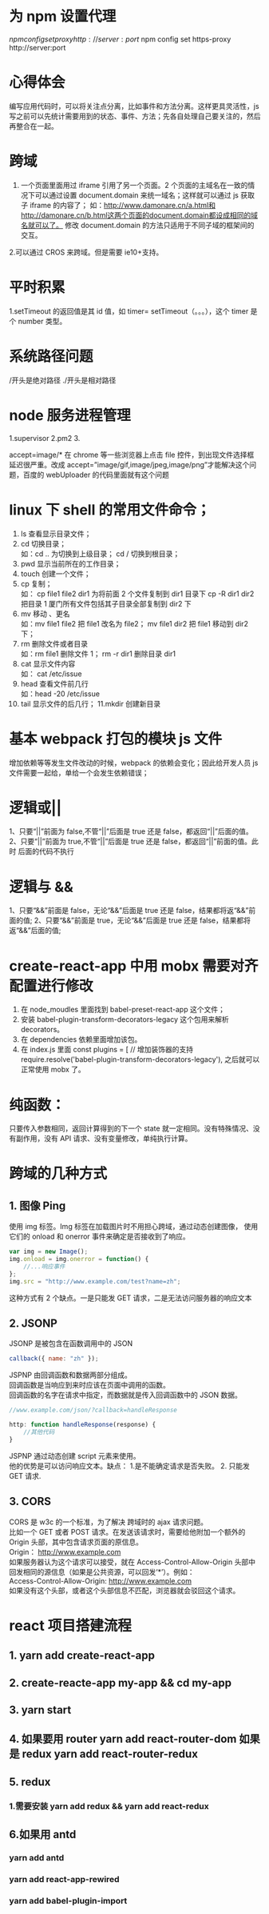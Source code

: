 # 为 npm 设置代理

$npm config set proxy http://server:port$ npm config set https-proxy http://server:port

# 心得体会

编写应用代码时，可以将关注点分离，比如事件和方法分离。这样更具灵活性，js 写之前可以先统计需要用到的状态、事件、方法；先各自处理自己要关注的，然后再整合在一起。

# 跨域

1. 一个页面里面用过 iframe 引用了另一个页面。2 个页面的主域名在一致的情况下可以通过设置 document.domain 来统一域名；这样就可以通过 js 获取子 iframe 的内容了；
   如：http://www.damonare.cn/a.html和http://damonare.cn/b.html这两个页面的document.domain都设成相同的域名就可以了。
   修改 document.domain 的方法只适用于不同子域的框架间的交互。

2.可以通过 CROS 来跨域。但是需要 ie10+支持。

# 平时积累

1.setTimeout 的返回值是其 id 值，如 timer= setTimeout（。。。），这个 timer 是个 number 类型。

# 系统路径问题

/开头是绝对路径
./开头是相对路径

# node 服务进程管理

1.supervisor
2.pm2 3.

accept=image/\* 在 chrome 等一些浏览器上点击 file 控件，到出现文件选择框延迟很严重。改成 accept=”image/gif,image/jpeg,image/png”才能解决这个问题，百度的 webUploader 的代码里面就有这个问题

# linux 下 shell 的常用文件命令；

1. ls 查看显示目录文件；
2. cd 切换目录；  
   如：cd .. 为切换到上级目录； cd / 切换到根目录；
3. pwd 显示当前所在的工作目录；
4. touch 创建一个文件；
5. cp 复制；  
   如： cp file1 file2 dir1 为将前面 2 个文件复制到 dir1 目录下
   cp -R dir1 dir2 把目录 1 厦门所有文件包括其子目录全部复制到 dir2 下
6. mv 移动 、更名  
   如：mv file1 file2 把 file1 改名为 file2；
   mv file1 dir2 把 file1 移动到 dir2 下；
7. rm 删除文件或者目录  
   如：rm file1 删除文件 1； rm -r dir1 删除目录 dir1
8. cat 显示文件内容  
   如： cat /etc/issue
9. head 查看文件前几行  
   如：head -20 /etc/issue
10. tail 显示文件的后几行；
    11.mkdir 创建新目录

# 基本 webpack 打包的模块 js 文件

增加依赖等等发生文件改动的时候，webpack 的依赖会变化；因此给开发人员 js 文件需要一起给，单给一个会发生依赖错误；

# 逻辑或||

1、只要“||”前面为 false,不管“||”后面是 true 还是 false，都返回“||”后面的值。
2、只要“||”前面为 true,不管“||”后面是 true 还是 false，都返回“||”前面的值。此时 后面的代码不执行

# 逻辑与 &&

1、只要“&&”前面是 false，无论“&&”后面是 true 还是 false，结果都将返“&&”前面的值;
2、只要“&&”前面是 true，无论“&&”后面是 true 还是 false，结果都将返“&&”后面的值;

# create-react-app 中用 mobx 需要对齐配置进行修改

1. 在 node_moudles 里面找到 babel-preset-react-app 这个文件；
2. 安装 babel-plugin-transform-decorators-legacy 这个包用来解析 decorators。
3. 在 dependencies 依赖里面增加该包。
4. 在 index.js 里面
   const plugins = [
   // 增加装饰器的支持
   require.resolve('babel-plugin-transform-decorators-legacy'),
   之后就可以正常使用 mobx 了。

# 纯函数：

只要传入参数相同，返回计算得到的下一个 state 就一定相同。没有特殊情况、没有副作用，没有 API 请求、没有变量修改，单纯执行计算。

# 跨域的几种方式

## 1. 图像 Ping

使用 img 标签。Img 标签在加载图片时不用担心跨域，通过动态创建图像，
使用它们的 onload 和 onerror 事件来确定是否接收到了响应。

```javascript
var img = new Image();
img.onload = img.onerror = function() {
	//...响应事件
};
img.src = "http://www.example.com/test?name=zh";
```

这种方式有 2 个缺点。一是只能发 GET 请求，二是无法访问服务器的响应文本

## 2. JSONP

JSONP 是被包含在函数调用中的 JSON

```javascript
callback({ name: "zh" });
```

JSPNP 由回调函数和数据两部分组成。  
回调函数是当响应到来时应该在页面中调用的函数。  
回调函数的名字在请求中指定，而数据就是传入回调函数中的 JSON 数据。

```javascript
//www.example.com/json/?callback=handleResponse

http: function handleResponse(response) {
	//其他代码
}
```

JSPNP 通过动态创建 script 元素来使用。  
他的优势是可以访问响应文本。缺点： 1.是不能确定请求是否失败。 2. 只能发 GET 请求.

## 3. CORS

CORS 是 w3c 的一个标准，为了解决 跨域时的 ajax 请求问题。  
比如一个 GET 或者 POST 请求。在发送该请求时，需要给他附加一个额外的 Origin 头部，其中包含请求页面的原信息。  
Origin： http://www.example.com  
如果服务器认为这个请求可以接受，就在 Access-Control-Allow-Origin 头部中回发相同的源信息（如果是公共资源，可以回发‘\*’）。例如：  
Access-Control-Allow-Origin: http://www.example.com  
如果没有这个头部，或者这个头部信息不匹配，浏览器就会驳回这个请求。

# react 项目搭建流程

## 1. yarn add create-react-app

## 2. create-reacte-app my-app && cd my-app

## 3. yarn start

## 4. 如果要用 router yarn add react-router-dom 如果是 redux yarn add react-router-redux

## 5. redux

### 1.需要安装 yarn add redux && yarn add react-redux

## 6.如果用 antd

### yarn add antd

### yarn add react-app-rewired

### yarn add babel-plugin-import
